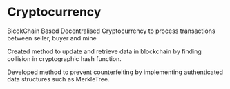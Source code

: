 # Cryptocurrency
BlcokChain Based Decentralised Cryptocurrency to process transactions between seller, buyer and mine

Created method to update and retrieve data in blockchain by finding collision in cryptographic hash function.

Developed method to prevent counterfeiting by implementing authenticated data structures such as MerkleTree.

